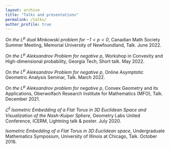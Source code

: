 ```yaml
---
layout: archive
title: "Talks and presentations"
permalink: /talks/
author_profile: true
---
```


*On the $L^{p}$ dual Minkowski problem for $−1 < p < 0$*, Canadian Math Society Summer Meeting, Memorial University of Newfoundland, Talk. June 2022.

*On the $L^{p}$ Aleksandrov Problem for negative p*, Workshop in Convexity and High-dimensional probability, Georgia Tech, Short talk. May 2022. 

*On the $L^{p}$ Aleksandrov Problem for negative p*, Online Asymptotic Geometric Analysis Seminar, Talk. March 2022.

*On the $L^{p}$ Aleksandrov problem for negative p*, Convex Geometry and its Applications, Oberwolfach Research Institute for Mathematics (MFO), Talk. December 2021.

*$𝐶^{1}$ Isometric Embedding of a Flat Torus in 3D Euclidean Space and Visualization of the Nash-Kuiper Sphere*, Geometry Labs United Conference, ICERM, Lightning talk & poster. July 2020.

*Isometric Embedding of a Flat Torus in 3D Euclidean space*, Undergraduate Mathematics Symposium, University of Illinois at Chicago, Talk. October 2016.
